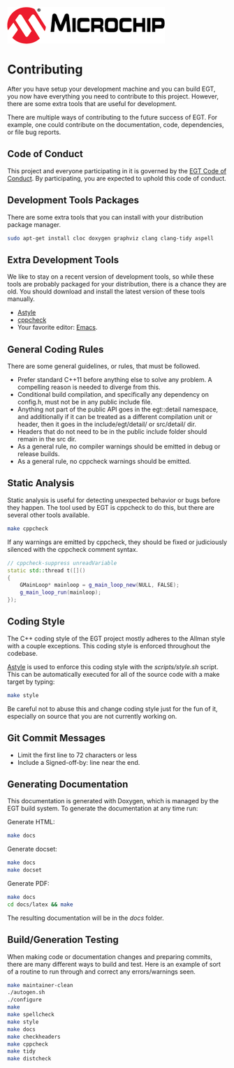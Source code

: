 ![Microchip](docs/src/microchip_logo.png)

# Contributing

After you have setup your development machine and you can build EGT, you now have
everything you need to contribute to this project.  However, there are some
extra tools that are useful for development.

There are multiple ways of contributing to the future success of EGT.  For
example,  one could contribute on the documentation, code, dependencies, or file
bug reports.

## Code of Conduct

This project and everyone participating in it is governed by the
[EGT Code of Conduct](CODE_OF_CONDUCT.md). By participating, you are expected to
uphold this code of conduct.

## Development Tools Packages

There are some extra tools that you can install with your distribution package
manager.

```sh
sudo apt-get install cloc doxygen graphviz clang clang-tidy aspell
```

## Extra Development Tools

We like to stay on a recent version of development tools, so while these tools
are probably packaged for your distribution, there is a chance they are old.
You should download and install the latest version of these tools manually.

- [Astyle](http://astyle.sourceforge.net/)
- [cppcheck](http://cppcheck.sourceforge.net/)
- Your favorite editor: [Emacs](https://www.gnu.org/software/emacs/).

## General Coding Rules

There are some general guidelines, or rules, that must be followed.

- Prefer standard C++11 before anything else to solve any problem.  A compelling
reason is needed to diverge from this.
- Conditional build compilation, and specifically any dependency on config.h,
must not be in any public include file.
- Anything not part of the public API goes in the egt::detail namespace, and
additionally if it can be treated as a different compilation unit or header,
then it goes in the include/egt/detail/ or src/detail/ dir.
- Headers that do not need to be in the public include folder should
remain in the src dir.
- As a general rule, no compiler warnings should be emitted in debug or release
builds.
- As a general rule, no cppcheck warnings should be emitted.

## Static Analysis

Static analysis is useful for detecting unexpected behavior or bugs before they
happen.  The tool used by EGT is cppcheck to do this, but there are several other
tools available.

```sh
make cppcheck
```

If any warnings are emitted by cppcheck, they should be fixed or judiciously
silenced with the cppcheck comment syntax.

```cpp
// cppcheck-suppress unreadVariable
static std::thread t([]()
{
    GMainLoop* mainloop = g_main_loop_new(NULL, FALSE);
    g_main_loop_run(mainloop);
});
```

## Coding Style

The C++ coding style of the EGT project mostly adheres to the Allman style with
a couple exceptions.  This coding style is enforced throughout the codebase.

[Astyle](http://astyle.sourceforge.net/) is used to enforce this
coding style with the *scripts/style.sh* script. This can be automatically
executed for all of the source code with a make target by typing:

```sh
make style
```

Be careful not to abuse this and change coding style just for the fun of it,
especially on source that you are not currently working on.

## Git Commit Messages

- Limit the first line to 72 characters or less
- Include a Signed-off-by: line near the end.

## Generating Documentation

This documentation is generated with Doxygen, which is managed by the EGT build
system.  To generate the documentation at any time run:

Generate HTML:
```sh
make docs
```

Generate docset:
```sh
make docs
make docset
```

Generate PDF:
```sh
make docs
cd docs/latex && make
```

The resulting documentation will be in the *docs* folder.

## Build/Generation Testing

When making code or documentation changes and preparing commits, there are many
different ways to build and test.  Here is an example of sort of a routine to
run through and correct any errors/warnings seen.

```sh
make maintainer-clean
./autogen.sh
./configure
make
make spellcheck
make style
make docs
make checkheaders
make cppcheck
make tidy
make distcheck
```

